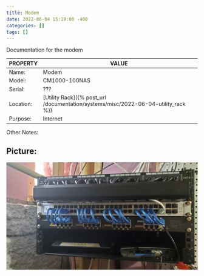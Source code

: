 ```yaml
---
title: Modem
date: 2022-06-04 15:19:00 -400
categories: []
tags: []
---
```


Documentation for the modem

| PROPERTY  | VALUE                                                                              |
| --------- | ---------------------------------------------------------------------------------- |
| Name:     | Modem                                                                              |
| Model:    | CM1000-100NAS                                                                      |
| Serial:   | ???                                                                                |
| Location: | [Utility Rack]({% post_url /documentation/systems/misc/2022-06-04-utility_rack %}) |
| Purpose:  | Internet                                                                           |

Other Notes:

## Picture:

![modem](/assets/utility_rack.jpg)
